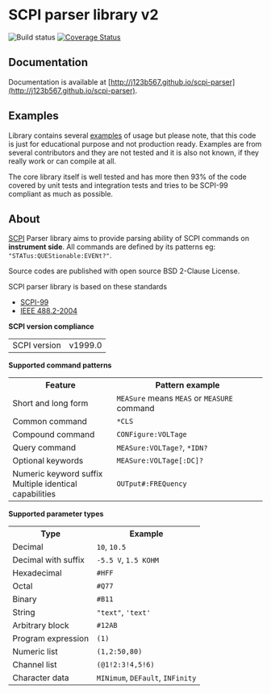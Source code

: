 SCPI parser library v2
===========

![Build status](https://github.com/j123b567/scpi-parser/actions/workflows/main.yml/badge.svg) [![Coverage Status](https://coveralls.io/repos/j123b567/scpi-parser/badge.svg?branch=master&service=github)](https://coveralls.io/github/j123b567/scpi-parser?branch=master)

Documentation
--------
Documentation is available at [http://j123b567.github.io/scpi-parser](http://j123b567.github.io/scpi-parser).

Examples
--------
Library contains several [examples](https://github.com/j123b567/scpi-parser/tree/master/examples) of usage but please note, that this code is just for educational purpose and not production ready.
Examples are from several contributors and they are not tested and it is also not known, if they really work or can compile at all.

The core library itself is well tested and has more then 93% of the code covered by unit tests and integration tests and tries to be SCPI-99 compliant as much as possible.

About
--------

[SCPI](http://en.wikipedia.org/wiki/Standard_Commands_for_Programmable_Instruments) Parser library aims to provide parsing ability of SCPI commands on **instrument side**. All commands are defined by its patterns eg: `"STATus:QUEStionable:EVENt?"`.

Source codes are published with open source BSD 2-Clause License.

SCPI parser library is based on these standards

* [SCPI-99](https://www.ivifoundation.org/downloads/SCPI/scpi-99.pdf)
* [IEEE 488.2-2004](http://dx.doi.org/10.1109/IEEESTD.2004.95390)


**SCPI version compliance**
<table>
<tr><td>SCPI version<td>v1999.0</tr>
</table>


**Supported command patterns**
<table>
<tr><th>Feature<th>Pattern example</tr>
<tr><td>Short and long form<td><code>MEASure</code> means <code>MEAS</code> or <code>MEASURE</code> command</tr>
<tr><td>Common command<td><code>*CLS</code></td>
<tr><td>Compound command<td><code>CONFigure:VOLTage</code><tr>
<tr><td>Query command<td><code>MEASure:VOLTage?</code>, <code>*IDN?</code></tr>
<tr><td>Optional keywords<td><code>MEASure:VOLTage[:DC]?</code></tr>
<tr><td>Numeric keyword suffix<br>Multiple identical capabilities<td><code>OUTput#:FREQuency</code></tr>
</table>

**Supported parameter types**
<table>
<tr><th>Type<th>Example</tr>
<tr><td>Decimal<td><code>10</code>, <code>10.5</code></tr>
<tr><td>Decimal with suffix<td><code>-5.5 V</code>, <code>1.5 KOHM</code></tr>
<tr><td>Hexadecimal<td><code>#HFF</code></tr>
<tr><td>Octal<td><code>#Q77</code></tr>
<tr><td>Binary<td><code>#B11</code></tr>
<tr><td>String<td><code>"text"</code>, <code>'text'</code></tr>
<tr><td>Arbitrary block<td><code>#12AB</code></tr>
<tr><td>Program expression<td><code>(1)</code></tr>
<tr><td>Numeric list<td><code>(1,2:50,80)</code></tr>
<tr><td>Channel list<td><code>(@1!2:3!4,5!6)</code></tr>
<tr><td>Character data<td><code>MINimum</code>, <code>DEFault</code>, <code>INFinity</code></tr>
</table>
